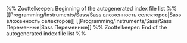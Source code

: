%% Zoottelkeeper: Beginning of the autogenerated index file list  %%
 [[Programming/Instruments/Sass/Sass вложенность селекторов|Sass вложенность селекторов]]
 [[Programming/Instruments/Sass/Sass Переменные|Sass Переменные]]
%% Zoottelkeeper: End of the autogenerated index file list  %%
